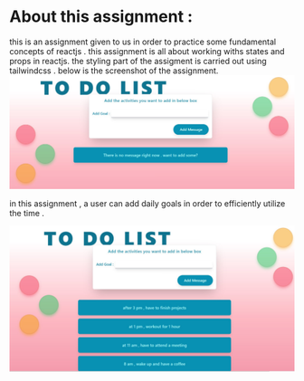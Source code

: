 # About this assignment :
this is an assignment given to us in order to practice some fundamental concepts of reactjs . this assignment is all about working withs states and props in reactjs. 
the styling part of the assigment is carried out using tailwindcss . below is the screenshot of the assignment.
<img src="./Goal_react_minor/images/image_1.jpg"></img>

in this assignment , a user can add daily goals in order to efficiently utilize the time .

<img src="./Goal_react_minor/images/image_2.jpg"></img>